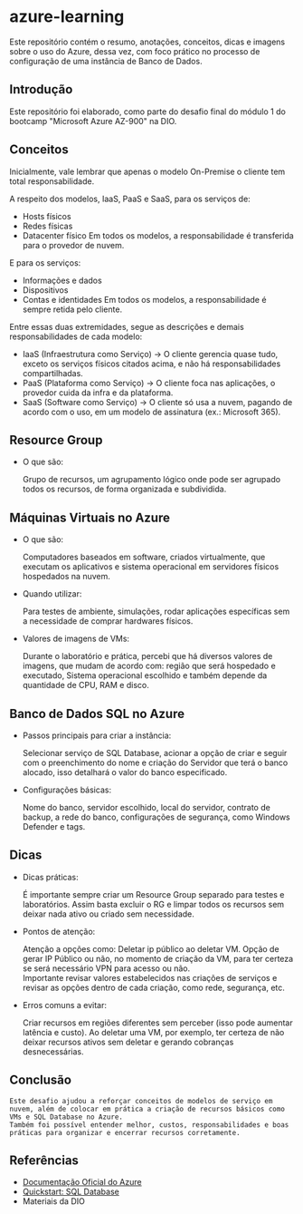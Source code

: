 # azure-learning
  Este repositório contém o resumo, anotações, conceitos, dicas e imagens sobre o uso do Azure, dessa vez, com foco prático no processo de configuração de uma instância de Banco de Dados.

## Introdução
  Este repositório foi elaborado, como parte do desafio final do módulo 1 do bootcamp "Microsoft Azure AZ-900" na DIO.

## Conceitos
  Inicialmente, vale lembrar que apenas o modelo On-Premise o cliente tem total responsabilidade.

  A respeito dos modelos, IaaS, PaaS e SaaS, para os serviços de:
  - Hosts físicos
  - Redes físicas
  - Datacenter físico
  Em todos os modelos, a responsabilidade é transferida para o provedor de nuvem.

  E para os serviços:
  - Informações e dados
  - Dispositivos
  - Contas e identidades
  Em todos os modelos, a responsabilidade é sempre retida pelo cliente.

  Entre essas duas extremidades, segue as descrições e demais responsabilidades de cada modelo:

  - IaaS (Infraestrutura como Serviço)   ->    O cliente gerencia quase tudo, exceto os serviços físicos citados acima, e não há responsabilidades compartilhadas.
  - PaaS (Plataforma como Serviço)       ->    O cliente foca nas aplicações, o provedor cuida da infra e da plataforma.
  - SaaS (Software como Serviço)         ->    O cliente só usa a nuvem, pagando de acordo com o uso, em um modelo de assinatura (ex.: Microsoft 365).

## Resource Group
  - O que são:
    
    Grupo de recursos, um agrupamento lógico onde pode ser agrupado todos os recursos, de forma organizada e subdividida.

## Máquinas Virtuais no Azure
  - O que são:
    
    Computadores baseados em software, criados virtualmente, que executam os aplicativos e sistema operacional em servidores físicos hospedados na nuvem.
    
  - Quando utilizar:
    
    Para testes de ambiente, simulações, rodar aplicações específicas sem a necessidade de comprar hardwares físicos.
    
  - Valores de imagens de VMs:
    
    Durante o laboratório e prática, percebi que há diversos valores de imagens, que mudam de acordo com: região que será hospedado e executado,
    Sistema operacional escolhido e também depende da quantidade de CPU, RAM   e disco.

## Banco de Dados SQL no Azure
  - Passos principais para criar a instância:
    
    Selecionar serviço de SQL Database, acionar a opção de criar e seguir com o preenchimento do nome e criação do Servidor que terá o banco alocado, isso detalhará o valor do banco especificado.
    
  - Configurações básicas:
    
    Nome do banco, servidor escolhido, local do servidor, contrato de backup, a rede do banco, configurações de segurança, como Windows Defender e tags.

## Dicas
  - Dicas práticas:
    
    É importante sempre criar um Resource Group separado para testes e laboratórios. Assim basta excluir o RG e limpar todos os recursos sem deixar nada ativo ou criado sem necessidade.
  
  - Pontos de atenção:
    
    Atenção a opções como: Deletar ip público ao deletar VM. Opção de gerar IP Público ou não, no momento de criação da VM, para ter certeza se será necessário VPN para acesso ou não.\
    Importante revisar valores estabelecidos nas criações de serviços e revisar as opções dentro de cada criação, como rede, segurança, etc.
  
  - Erros comuns a evitar:
    
    Criar recursos em regiões diferentes sem perceber (isso pode aumentar latência e custo). Ao deletar uma VM, por exemplo, ter certeza de não deixar recursos ativos sem deletar e gerando cobranças desnecessárias.

## Conclusão  
    Este desafio ajudou a reforçar conceitos de modelos de serviço em nuvem, além de colocar em prática a criação de recursos básicos como VMs e SQL Database no Azure.
    Também foi possível entender melhor, custos, responsabilidades e boas práticas para organizar e encerrar recursos corretamente.

## Referências
  - [Documentação Oficial do Azure](https://learn.microsoft.com/azure)
  - [Quickstart: SQL Database](https://learn.microsoft.com/azure/azure-sql/database/single-database-create-quickstart)
  - Materiais da DIO
